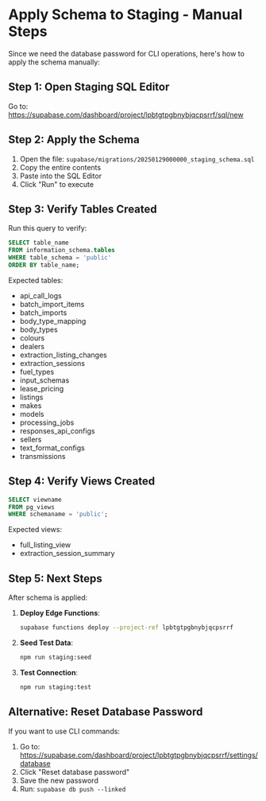 # Apply Schema to Staging - Manual Steps

Since we need the database password for CLI operations, here's how to apply the schema manually:

## Step 1: Open Staging SQL Editor

Go to: https://supabase.com/dashboard/project/lpbtgtpgbnybjqcpsrrf/sql/new

## Step 2: Apply the Schema

1. Open the file: `supabase/migrations/20250129000000_staging_schema.sql`
2. Copy the entire contents
3. Paste into the SQL Editor
4. Click "Run" to execute

## Step 3: Verify Tables Created

Run this query to verify:
```sql
SELECT table_name 
FROM information_schema.tables 
WHERE table_schema = 'public' 
ORDER BY table_name;
```

Expected tables:
- api_call_logs
- batch_import_items
- batch_imports
- body_type_mapping
- body_types
- colours
- dealers
- extraction_listing_changes
- extraction_sessions
- fuel_types
- input_schemas
- lease_pricing
- listings
- makes
- models
- processing_jobs
- responses_api_configs
- sellers
- text_format_configs
- transmissions

## Step 4: Verify Views Created

```sql
SELECT viewname 
FROM pg_views 
WHERE schemaname = 'public';
```

Expected views:
- full_listing_view
- extraction_session_summary

## Step 5: Next Steps

After schema is applied:

1. **Deploy Edge Functions**:
   ```bash
   supabase functions deploy --project-ref lpbtgtpgbnybjqcpsrrf
   ```

2. **Seed Test Data**:
   ```bash
   npm run staging:seed
   ```

3. **Test Connection**:
   ```bash
   npm run staging:test
   ```

## Alternative: Reset Database Password

If you want to use CLI commands:

1. Go to: https://supabase.com/dashboard/project/lpbtgtpgbnybjqcpsrrf/settings/database
2. Click "Reset database password"
3. Save the new password
4. Run: `supabase db push --linked`